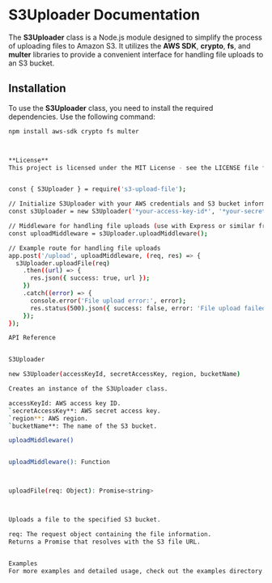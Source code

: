 # **S3Uploader Documentation**

The **S3Uploader** class is a Node.js module designed to simplify the process of uploading files to Amazon S3. It utilizes the **AWS SDK**, **crypto**, **fs**, and **multer** libraries to provide a convenient interface for handling file uploads to an S3 bucket.

## Installation

To use the **S3Uploader** class, you need to install the required dependencies. Use the following command:

```bash
npm install aws-sdk crypto fs multer



**License**
This project is licensed under the MIT License - see the LICENSE file for details.


const { S3Uploader } = require('s3-upload-file');

// Initialize S3Uploader with your AWS credentials and S3 bucket information
const s3Uploader = new S3Uploader('*your-access-key-id*', '*your-secret-access-key*', '*your-region*', '*your-bucket-name*');

// Middleware for handling file uploads (use with Express or similar frameworks)
const uploadMiddleware = s3Uploader.uploadMiddleware();

// Example route for handling file uploads
app.post('/upload', uploadMiddleware, (req, res) => {
  s3Uploader.uploadFile(req)
    .then((url) => {
      res.json({ success: true, url });
    })
    .catch((error) => {
      console.error('File upload error:', error);
      res.status(500).json({ success: false, error: 'File upload failed' });
    });
});

API Reference


S3Uploader

new S3Uploader(accessKeyId, secretAccessKey, region, bucketName)

Creates an instance of the S3Uploader class.

accessKeyId: AWS access key ID.
`secretAccessKey**: AWS secret access key.
`region**: AWS region.
`bucketName**: The name of the S3 bucket.

uploadMiddleware()


uploadMiddleware(): Function



uploadFile(req: Object): Promise<string>



Uploads a file to the specified S3 bucket.

req: The request object containing the file information.
Returns a Promise that resolves with the S3 file URL.


Examples
For more examples and detailed usage, check out the examples directory.